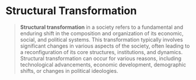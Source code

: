 # Structural Transformation

> **Structural transformation** in a society refers to a fundamental and enduring shift in the composition and organization of its economic, social, and political systems. This transformation typically involves significant changes in various aspects of the society, often leading to a reconfiguration of its core structures, institutions, and dynamics. Structural transformation can occur for various reasons, including technological advancements, economic development, demographic shifts, or changes in political ideologies.